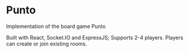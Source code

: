 # Punto
Implementation of the board game Punto

Built with React, Socket.IO and ExpressJS;
Supports 2-4 players.
Players can create or join existing rooms.

